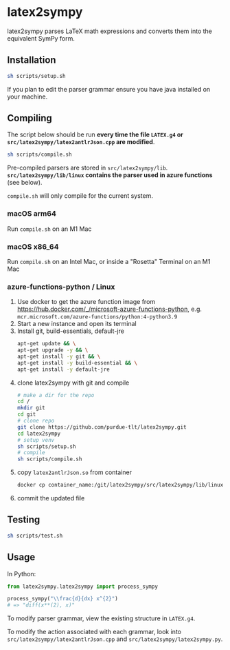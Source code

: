 # latex2sympy

latex2sympy parses LaTeX math expressions and converts them into the equivalent SymPy form.

## Installation

```sh
sh scripts/setup.sh
```

If you plan to edit the parser grammar ensure you have java installed on your machine.

## Compiling

The script below should be run **every time the file `LATEX.g4` or `src/latex2sympy/latex2antlrJson.cpp` are modified**.

```sh
sh scripts/compile.sh
```

Pre-compiled parsers are stored in `src/latex2sympy/lib`. **`src/latex2sympy/lib/linux` contains the parser used in azure functions** (see below).

`compile.sh` will only compile for the current system.

### macOS arm64
Run `compile.sh` on an M1 Mac

### macOS x86_64
Run `compile.sh` on an Intel Mac, or inside a "Rosetta" Terminal on an M1 Mac

### azure-functions-python / Linux

1. Use docker to get the azure function image from https://hub.docker.com/_/microsoft-azure-functions-python, e.g. `mcr.microsoft.com/azure-functions/python:4-python3.9`
1. Start a new instance and open its terminal
1. Install git, build-essentials, default-jre
	```sh
	apt-get update && \
	apt-get upgrade -y && \
	apt-get install -y git && \
	apt-get install -y build-essential && \
	apt-get install -y default-jre

	```
1. clone latex2sympy with git and compile
	```sh
	# make a dir for the repo
	cd /
	mkdir git
	cd git
	# clone repo
	git clone https://github.com/purdue-tlt/latex2sympy.git
	cd latex2sympy
	# setup venv
	sh scripts/setup.sh
	# compile
	sh scripts/compile.sh
	```
1. copy `latex2antlrJson.so` from container
	```sh
	docker cp container_name:/git/latex2sympy/src/latex2sympy/lib/linux/latex2antlrJson.so ~/git/purdue/github/latex2sympy/src/latex2sympy/lib/linux/
	```
1. commit the updated file

## Testing

```sh
sh scripts/test.sh
```

## Usage

In Python:

```python
from latex2sympy.latex2sympy import process_sympy

process_sympy("\\frac{d}{dx} x^{2}")
# => "diff(x**(2), x)"
```

To modify parser grammar, view the existing structure in `LATEX.g4`.

To modify the action associated with each grammar, look into `src/latex2sympy/latex2antlrJson.cpp` and `src/latex2sympy/latex2sympy.py`.
